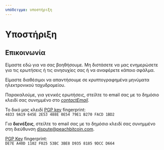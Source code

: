 ```yaml
---
υπόδειγμα: υποστήριξη
---
```

<!--[intro]-->
# Υποστήριξη

<!--[contact]-->
## Επικοινωνία

Είμαστε εδώ για να σας βοηθήσουμε. Μη διστάσετε να μας ενημερώσετε για τις ερωτήσεις ή τις ανησυχίες σας ή να αναφέρετε κάποιο σφάλμα.

Είμαστε διαθέσιμοι να απαντήσουμε σε κρυπτογραφημένα μηνύματα ηλεκτρονικού ταχυδρομείου.

Παρακαλούμε, για γενικές ερωτήσεις, στείλτε το email σας με το δημόσιο κλειδί σας συνημμένο στο [$contactEmail$](mailto:$contactEmail$).

Το δικό μας κλειδί [PGP key](https://keys.openpgp.org/vks/v1/by-fingerprint/48339A19645E2E53488E0E5479E1B270FACD1BD2) fingerprint:<br>
`4833 9A19 645E 2E53 488E 0E54 79E1 B270 FACD 1BD2`

Για **διενέξεις**, στείλτε το email σας με το δημόσιο κλειδί σας συνημμένο στη διεύθυνση [dispute@peachbitcoin.com](mailto:dispute@peachbitcoin.com).

[PGP Key](https://keys.openpgp.org/search?q=DE7EA40D1102F02553BC3BE8D93581859DCCD664) fingerprint:<br>
`DE7E A40D 1102 F025 53BC 3BE8 D935 8185 9DCC D664`
